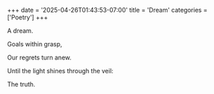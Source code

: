 +++
date = '2025-04-26T01:43:53-07:00'
title = 'Dream'
categories = ['Poetry']
+++

A dream.

Goals within grasp,

Our regrets turn anew.

Until the light shines through the veil:

The truth.